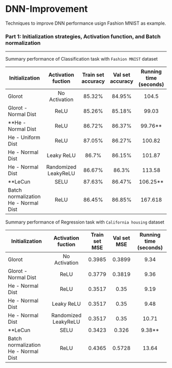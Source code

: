 # DNN-Improvement
Techniques to improve DNN performance usign Fashion MNIST as example.

### Part 1: Initialization strategies, Activation function, and Batch normalization

---
Summary performance of Classification task with ```Fashion MNIST``` dataset

| Initialization | Activation fuction | Train set accuracy | Val set accuracy | Running time (seconds) |
| ------ |:------:|:------------------:|:----------------:| :----------------------:|
| Glorot | No Activation | 85.32% | 84.95% | 104.5 |
| Glorot - Normal Dist | ReLU | 85.26%      |   85.18% | 99.03 |
| **He - Normal Dist | ReLU | 86.72%      |    86.37% | 99.76** |
| He - Uniform  Dist | ReLU | 87.05%      |    86.27% | 100.82 |
| He - Normal  Dist | Leaky ReLU | 86.7%      |    86.15% | 101.87 |
| He - Normal  Dist | Randomized LeakyReLU | 86.67%      |    86.3% | 113.58 |
| **LeCun | SELU | 87.63%      |    86.47% | 106.25** |
| Batch normalization He - Normal  Dist | ReLU | 86.45%      |    86.85% | 167.618 |


Summary performance of Regression task with ```California housing``` dataset

| Initialization | Activation fuction | Train set MSE | Val set MSE | Running time (seconds) |
| ------ |:------:|:------------------:|:----------------:| :----------------------:|
| Glorot | No Activation | 0.3985 | 0.3899 | 9.34 |
| Glorot - Normal Dist | ReLU | 0.3779 |  0.3819 | 9.36 |
| He - Normal Dist | ReLU | 0.3517 |  0.35 | 9.19 |
| He - Normal  Dist | Leaky ReLU | 0.3517   |   0.35 | 9.48 |
| He - Normal  Dist | Randomized LeakyReLU | 0.3517  | 0.35 | 10.71 |
| **LeCun | SELU | 0.3423  |  0.326 | 9.38** |
| Batch normalization He - Normal  Dist | ReLU | 0.4365 | 0.5728 | 13.64 |
